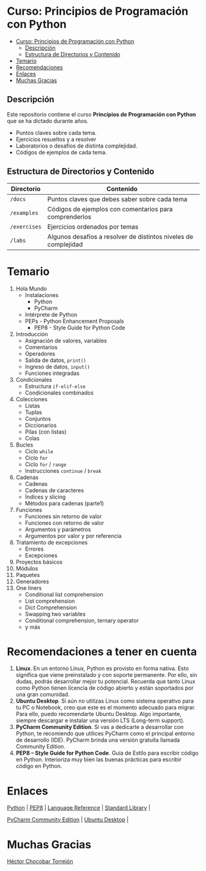# Curso: Principios de Programación con Python

<!-- TOC -->
* [Curso: Principios de Programación con Python](#curso-principios-de-programación-con-python)
  * [Descripción](#descripción)
  * [Estructura de Directorios y Contenido](#estructura-de-directorios-y-contenido)
* [Temario](#temario)
* [Recomendaciones](#recomendaciones)
* [Enlaces](#enlaces)
* [Muchas Gracias](#muchas-gracias)
<!-- TOC -->

## Descripción

Este repositorio contiene el curso **Principios de Programación con Python** que se ha dictado durante años. 
- Puntos claves sobre cada tema. 
- Ejercicios resueltos y a resolver 
- Laboratorios o desafíos de distinta complejidad.
- Códigos de ejemplos de cada tema.

## Estructura de Directorios y Contenido

| Directorio   | Contenido                                                       |
|--------------|-----------------------------------------------------------------|
| `/docs`      | Puntos claves que debes saber sobre cada tema                   |
| `/examples`  | Códigos de ejemplos con comentarios para comprenderlos          |
| `/exercises` | Ejercicios ordenados por temas                                  |
| `/labs`      | Algunos desafíos a resolver de distintos niveles de complejidad |

# Temario

1. Hola Mundo
   - Instalaciones
     - Python
     - PyCharm
   - Intérprete de Python
   - PEPs - Python Enhancement Proposals
     - PEP8 - Style Guide for Python Code
2. Introducción
   - Asignación de valores, variables
   - Comentarios
   - Operadores
   - Salida de datos, ```print() ```
   - Ingreso de datos, ```input()```
   - Funciones integradas
3. Condicionales
   - Estructura `if-elif-else`
   - Condicionales combinados
4. Colecciones
   - Listas
   - Tuplas
   - Conjuntos
   - Diccionarios
   - Pilas (con listas)
   - Colas
5. Bucles
   - Ciclo `while`
   - Ciclo `for`
   - Ciclo `for` / `range`
   - Instrucciones `continue` / `break`
6. Cadenas
   - Cadenas
   - Cadenas de caracteres
   - Índices y slicing
   - Métodos para cadenas (parte1)
7. Funciones
   - Funciones sin retorno de valor
   - Funciones con retorno de valor
   - Argumentos y parámetros
   - Argumentos por valor y por referencia
8. Tratamiento de excepciones
   - Errores
   - Excepciones
9. Proyectos básicos
10. Módulos
11. Paquetes
12. Generadores
13. One liners
    - Conditional list comprehension
    - List comprehension
    - Dict Comprehension
    - Swapping two variables
    - Conditional comprehension, ternary operator
    - y más

# Recomendaciones a tener en cuenta

1. **Linux**. En un entorno Linux, Python es provisto en forma nativa. Esto significa que viene preinstalado y con soporte permanente. Por ello, sin dudas, podrás desarrollar mejor tu potencial. Recuerda que tanto Linux como Python tienen licencia de código abierto y están soportados por una gran comunidad. 
2. **Ubuntu Desktop**. Si aún no utilizas Linux como sistema operativo para tu PC o Notebook, creo que este es el momento adecuado para migrar. Para ello, puedo recomendarte Ubuntu Desktop. Algo importante, siempre descargar e instalar una versión LTS (Long-term support).
3. **PyCharm Community Edition**. Si vas a dedicarte a desarrollar con Python, te recomiendo que utilices PyCharm como el principal entorno de desarrollo (IDE). PyCharm brinda una versión gratuita llamada Community Edition.
4. **PEP8 – Style Guide for Python Code**. Guía de Estilo para escribir código en Python. Interioriza muy bien las buenas prácticas para escribir código en Python.  

# Enlaces

[Python](https://www.python.org) |
[PEP8](https://peps.python.org/pep-0008/) |
[Language Reference](https://docs.python.org/3/reference/) |
[Standard Library](https://docs.python.org/3/library/index.html) |

[PyCharm Community Edition](https://www.jetbrains.com/pycharm/download/#section=linux) |
[Ubuntu Desktop](https://ubuntu.com/download/desktop) |

# Muchas Gracias

[Héctor Chocobar Torrejón](http://chocobar.net)
